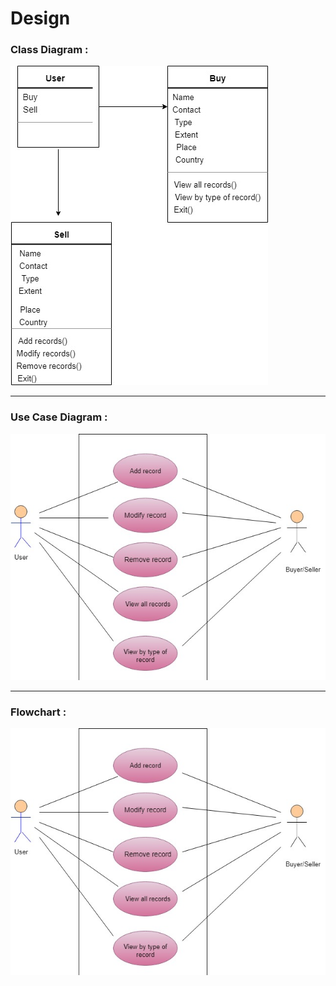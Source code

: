 # Design




### Class Diagram :



![class_diagram](https://github.com/Prachi-creater/M1_Real-EstateAdvisor_System/blob/master/2_Design/Class%20diagram.jpg)





---



### Use Case Diagram :



![use_case](https://github.com/Prachi-creater/M1_Real-EstateAdvisor_System/blob/master/2_Design/Usecase%20Diagram.jpg)


---
### Flowchart :


![Flowchart](https://github.com/Prachi-creater/M1_Real-EstateAdvisor_System/blob/master/2_Design/Usecase%20Diagram.jpg)


